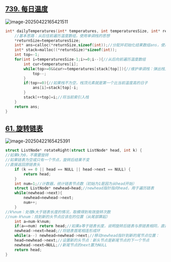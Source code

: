 ## [739. 每日温度](https://leetcode.cn/problems/daily-temperatures/) 

![image-20250422165421511](https://gggzxh.oss-cn-beijing.aliyuncs.com/img/20250422165421511.png) 

```c
int* dailyTemperatures(int* temperatures, int temperaturesSize, int* returnSize) {
    //基本思路：从后往前遍历温度数组，使用单调栈的思想
    *returnSize=temperaturesSize;
    int* ans=calloc(*returnSize,sizeof(int));//分配并初始化结果数组ans，使用calloc确保初始值为0
    int* stack=malloc((*returnSize)*sizeof(int));
    int top=-1;
    for(int i=temperaturesSize-1;i>=0;i--){//从后向前遍历温度数组
        int cur=temperatures[i];
        while(top>=0&&cur>=temperatures[stack[top]]){//维护单调栈：弹出栈顶所有温度小于等于当前温度的索引，保持栈中元素对应的温度是严格递减的
            top--;
        }
        if(top>=0){//如果栈不为空，栈顶元素就是第一个比当前温度高的日子
            ans[i]=stack[top]-i;
        }
        stack[++top]=i;//将当前索引入栈
    }
    return ans;
}
```

## [61. 旋转链表](https://leetcode.cn/problems/rotate-list/) 

![image-20250422165425391](https://gggzxh.oss-cn-beijing.aliyuncs.com/img/20250422165425391.png) 

```c
struct ListNode* rotateRight(struct ListNode* head, int k) {
//如果k为0，不需要旋转
//如果链表为空或只有一个节点，旋转后结果不变
//直接返回原链表头
    if (k == 0 || head == NULL || head->next == NULL) {
        return head;
    }
    int num=1;//计数器，统计链表节点数（初始为1是因为从head开始）
    struct ListNode* newhead=head;//newhead指针指向head，用于遍历链表
    while(newhead->next){
        newhead=newhead->next;
        num++;
    }
//k%num：处理k大于链表长度的情况，取模得到有效旋转次数
//num-k%num：找到新的头节点应该在的位置（从尾部算起）
    int a=num-k%num;
    if(a==num) return head;//如果a等于链表长度，说明旋转后链表与原链表相同，直接返回原链表
    newhead->next=head;//将链表首尾相连形成环
    while(a--) newhead=newhead->next;//移动newhead指针到新的尾节点位置：
    head=newhead->next;//设置新的头节点：新头节点是新尾节点的下一个节点
    newhead->next=NULL;//新尾节点的next置为NULL
    return head;
}
```

